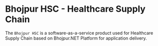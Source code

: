 # Bhojpur HSC - Healthcare Supply Chain

The `Bhojpur HSC` is a software-as-a-service product used for Healthcare Supply Chain based on Bhojpur.NET Platform for application delivery.
